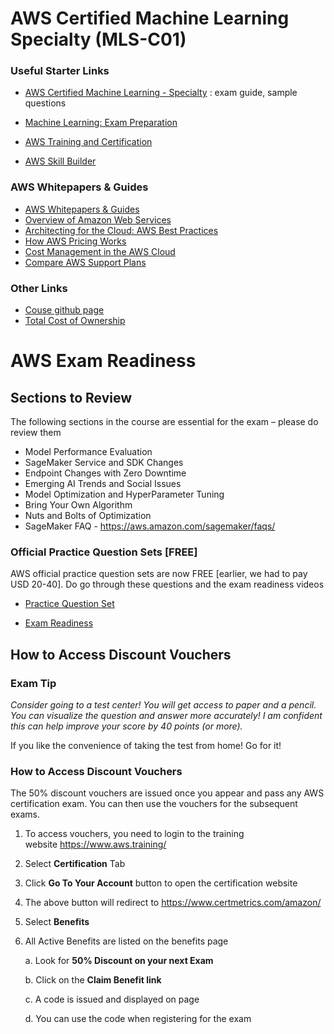 # AWS Certified Machine Learning Specialty (MLS-C01)

### Useful Starter Links

- [AWS Certified Machine Learning - Specialty](https://aws.amazon.com/certification/certified-machine-learning-specialty/?c=sec&sec=resources) : exam guide, sample questions

- [Machine Learning: Exam Preparation](https://aws.amazon.com/training/learning-paths/machine-learning/exam-preparation/)

- [AWS Training and Certification](https://www.aws.training)

- [AWS Skill Builder](https://www.amazon.com/gp/f.html?C=L6EVD0079TVR&M=urn:rtn:msg:202301151903416e3ad4f6ff0949a98951e3ba58e0p0na&R=36S58368GRRDW&T=C&U=https%3A%2F%2Fexplore.skillbuilder.aws%2Flearn&H=53I6ASQQWC3ZBZ0SJ1IYLWBVMFSA)

### AWS Whitepapers & Guides

- [AWS Whitepapers & Guides](https://aws.amazon.com/whitepapers/?whitepapers-main.sort-by=item.additionalFields.sortDate&whitepapers-main.sort-order=desc&awsf.whitepapers-content-type=*all&awsf.whitepapers-global-methodology=*all&awsf.whitepapers-tech-category=*all&awsf.whitepapers-industries=*all&awsf.whitepapers-business-category=*all)
- [Overview of Amazon Web Services](https://d0.awsstatic.com/whitepapers/aws-overview.pdf)
- [Architecting for the Cloud: AWS Best Practices](https://d1.awsstatic.com/whitepapers/AWS_Cloud_Best_Practices.pdf)
- [How AWS Pricing Works](https://d0.awsstatic.com/whitepapers/aws_pricing_overview.pdf)
- [Cost Management in the AWS Cloud](https://d1.awsstatic.com/whitepapers/aws-tco-2-cost-management.pdf)
- [Compare AWS Support Plans](https://aws.amazon.com/premiumsupport/plans/)

### Other Links

- [Couse github page](https://github.com/ChandraLingam/AmazonSageMakerCourse)
- [Total Cost of Ownership](https://www.youtube.com/watch?v=aXMih9jQIec)

# AWS Exam Readiness

## Sections to Review

The following sections in the course are essential for the exam – please do review them

- Model Performance Evaluation
- SageMaker Service and SDK Changes
- Endpoint Changes with Zero Downtime
- Emerging AI Trends and Social Issues
- Model Optimization and HyperParameter Tuning
- Bring Your Own Algorithm
- Nuts and Bolts of Optimization
- SageMaker FAQ - https://aws.amazon.com/sagemaker/faqs/

### Official Practice Question Sets [FREE]

AWS official practice question sets are now FREE [earlier, we had to pay USD 20-40]. Do go through these questions and the exam readiness videos

- [Practice Question Set](https://explore.skillbuilder.aws/learn/course/internal/view/elearning/9153/aws-certification-official-practice-question-sets-english)

-  [Exam Readiness](https://explore.skillbuilder.aws/learn/global-search/exam%20readiness)

## How to Access Discount Vouchers

### Exam Tip

*Consider going to a test center! You will get access to paper and a pencil. You can visualize the question and answer more accurately! I am confident this can help improve your score by 40 points (or more).*

If you like the convenience of taking the test from home! Go for it!

### How to Access Discount Vouchers

The 50% discount vouchers are issued once you appear and pass any AWS certification exam. You can then use the vouchers for the subsequent exams.

1. To access vouchers, you need to login to the training website https://www.aws.training/

2. Select **Certification** Tab

3. Click **Go To Your Account** button to open the certification website

4. The above button will redirect to https://www.certmetrics.com/amazon/

5. Select **Benefits**

6. All Active Benefits are listed on the benefits page

    a. Look for **50% Discount on your next Exam**

    b. Click on the **Claim Benefit link**

    c. A code is issued and displayed on page

    d. You can use the code when registering for the exam